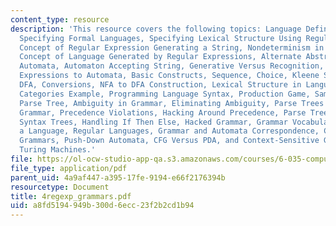 ```yaml
---
content_type: resource
description: 'This resource covers the following topics: Language Definition Problem,
  Specifying Formal Languages, Specifying Lexical Structure Using Regular Expressions,
  Concept of Regular Expression Generating a String, Nondeterminism in Generation,
  Concept of Language Generated by Regular Expressions, Alternate Abstraction Finite-State
  Automata, Automaton Accepting String, Generative Versus Recognition, From Regular
  Expressions to Automata, Basic Constructs, Sequence, Choice, Kleene Star, NFA vs.
  DFA, Conversions, NFA to DFA Construction, Lexical Structure in Languages, Lexical
  Categories Example, Programming Language Syntax, Production Game, Sample Derivation,
  Parse Tree, Ambiguity in Grammar, Eliminating Ambiguity, Parse Trees for Hacked
  Grammar, Precedence Violations, Hacking Around Precedence, Parse Tree Changes, Abstract
  Syntax Trees, Handling If Then Else, Hacked Grammar, Grammar Vocabulary, Defining
  a Language, Regular Languages, Grammar and Automata Correspondence, Context-Free
  Grammars, Push-Down Automata, CFG Versus PDA, and Context-Sensitive Grammars and
  Turing Machines.'
file: https://ol-ocw-studio-app-qa.s3.amazonaws.com/courses/6-035-computer-language-engineering-sma-5502-fall-2005/a8fd5194949b300d6ecc23f2b2cd1b94_4regexp_grammars.pdf
file_type: application/pdf
parent_uid: 4a9af447-a395-17fe-9194-e66f2176394b
resourcetype: Document
title: 4regexp_grammars.pdf
uid: a8fd5194-949b-300d-6ecc-23f2b2cd1b94
---
```

